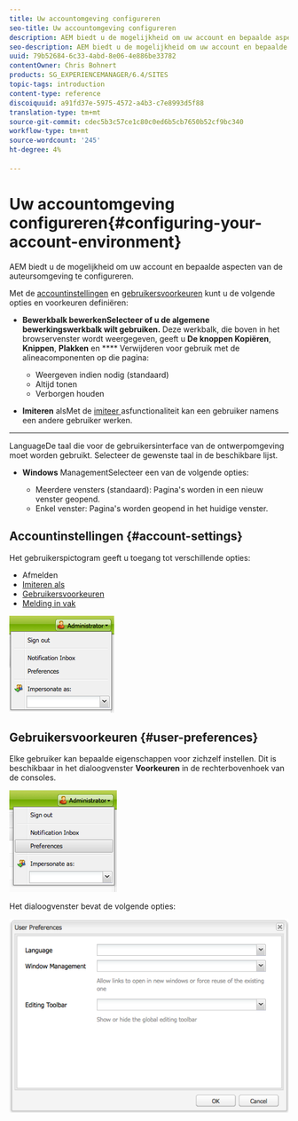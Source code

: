 ```yaml
---
title: Uw accountomgeving configureren
seo-title: Uw accountomgeving configureren
description: AEM biedt u de mogelijkheid om uw account en bepaalde aspecten van de auteursomgeving te configureren.
seo-description: AEM biedt u de mogelijkheid om uw account en bepaalde aspecten van de auteursomgeving te configureren.
uuid: 79b52684-6c33-4abd-8e06-4e886be33782
contentOwner: Chris Bohnert
products: SG_EXPERIENCEMANAGER/6.4/SITES
topic-tags: introduction
content-type: reference
discoiquuid: a91fd37e-5975-4572-a4b3-c7e8993d5f88
translation-type: tm+mt
source-git-commit: cdec5b3c57ce1c80c0ed6b5cb7650b52cf9bc340
workflow-type: tm+mt
source-wordcount: '245'
ht-degree: 4%

---
```



# Uw accountomgeving configureren{#configuring-your-account-environment}

AEM biedt u de mogelijkheid om uw account en bepaalde aspecten van de auteursomgeving te configureren.

Met de [accountinstellingen](#account-settings) en [gebruikersvoorkeuren](#user-preferences) kunt u de volgende opties en voorkeuren definiëren:

* **Bewerkbalk bewerkenSelecteer of u de algemene bewerkingswerkbalk wilt gebruiken.**
Deze werkbalk, die boven in het browservenster wordt weergegeven, geeft u 
**De knoppen Kopiëren**,  **Knippen**,  **Plakken** en  **** Verwijderen voor gebruik met de alineacomponenten op die pagina:

   * Weergeven indien nodig (standaard)
   * Altijd tonen
   * Verborgen houden

* **Imiteren**
alsMet de  [imiteer ](/help/sites-administering/security.md#impersonating-another-user) asfunctionaliteit kan een gebruiker namens een andere gebruiker werken.

* ****
LanguageDe taal die voor de gebruikersinterface van de ontwerpomgeving moet worden gebruikt. Selecteer de gewenste taal in de beschikbare lijst.

* **Windows**
ManagementSelecteer een van de volgende opties:

   * Meerdere vensters (standaard): Pagina&#39;s worden in een nieuw venster geopend.
   * Enkel venster: Pagina&#39;s worden geopend in het huidige venster.

## Accountinstellingen {#account-settings}

Het gebruikerspictogram geeft u toegang tot verschillende opties:

* Afmelden
* [Imiteren als](/help/sites-administering/security.md#impersonating-another-user)
* [Gebruikersvoorkeuren](#user-preferences)
* [Melding in vak](/help/sites-classic-ui-authoring/author-env-inbox.md)

![chlimage_1-170](assets/chlimage_1-170.png)

## Gebruikersvoorkeuren {#user-preferences}

Elke gebruiker kan bepaalde eigenschappen voor zichzelf instellen. Dit is beschikbaar in het dialoogvenster **Voorkeuren** in de rechterbovenhoek van de consoles.

![screen_shot_2012-02-08at105033am](assets/screen_shot_2012-02-08at105033am.png)

Het dialoogvenster bevat de volgende opties:

![chlimage_1-171](assets/chlimage_1-171.png)

